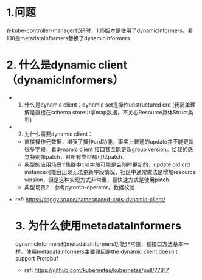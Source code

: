 # 1.问题
在kube-controller-manager代码时，1.15版本是使用了dynamicInformers，看1.18是metadataInformers替换了dynamicInformers

# 2. 什么是dynamic client（dynamicInformers）
* 1. 什么是dynamic client：dynamic set是操作unstructured crd (我简单理解是直接在schema store中拿map数据，不关心Resource具体Struct类型)
* 2. 为什么需要dynamic client：
    * 直接操作元数据，增强了操作crd功能，事实上普通的update并不能更新很多字段，看dynamic client 接口甚至能更新group version。给我的感觉特别像patch，对所有类型都可以patch。
    * 典型的应用场景1:集群中crd字段可能是会随时更新的，update old crd instance可能会出现无法更新字段情况，社区中通常做法是增加resource version，但是这种实现方式非常重，最快速方式是使用patch
    * 典型场景2：参考pytorch-operator，数据校验

* ref: https://soggy.space/namespaced-crds-dynamic-client/

    # 3. 为什么使用metadataInformers
    dynamicInformers和metadataInformers功能非常像，看接口方法基本一样。使用metadataInformers主要原因是the dynamic client doesn't support Protobuf
    * ref: https://github.com/kubernetes/kubernetes/pull/77817